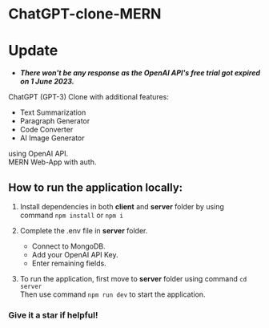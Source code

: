 # ChatGPT-clone-MERN

# Update
  - ***There won't be any response as the OpenAI API's free trial got expired on 1 June 2023.***

ChatGPT (GPT-3) Clone with additional features: 
- Text Summarization
- Paragraph Generator
- Code  Converter
- AI Image Generator
  
using OpenAI API. 
<br>
MERN Web-App with auth.



## How to run the application locally: 
 
1. Install dependencies in both **client** and **server** folder by using <br> command `npm install` or `npm i`

1.  Complete the .env file in **server** folder. 
    - Connect to MongoDB. 
    - Add your OpenAI API Key. 
    - Enter remaining fields.

1.  To run the application, first move to **server** folder using command `cd server` <br> Then use command `npm run dev` to start the application.

### Give it a star if helpful!
